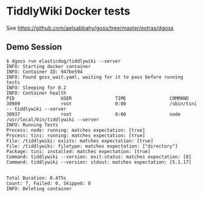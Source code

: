 TiddlyWiki Docker tests
=======================

See <https://github.com/aelsabbahy/goss/tree/master/extras/dgoss>

Demo Session
------------

    $ dgoss run elasticdog/tiddlywiki --server
    INFO: Starting docker container
    INFO: Container ID: 947be594
    INFO: Found goss_wait.yaml, waiting for it to pass before running tests
    INFO: Sleeping for 0.2
    INFO: Container health
    PID                 USER                TIME                COMMAND
    30909               root                0:00                /sbin/tini -- tiddlywiki --server                                                                                    
    30937               root                0:00                node /usr/local/bin/tiddlywiki --server                                                                              
    INFO: Running Tests
    Process: node: running: matches expectation: [true]
    Process: tini: running: matches expectation: [true]
    File: /tiddlywiki: exists: matches expectation: [true]
    File: /tiddlywiki: filetype: matches expectation: ["directory"]
    Package: tini: installed: matches expectation: [true]
    Command: tiddlywiki --version: exit-status: matches expectation: [0]
    Command: tiddlywiki --version: stdout: matches expectation: [5.1.17]
    
    
    Total Duration: 0.475s
    Count: 7, Failed: 0, Skipped: 0
    INFO: Deleting container
